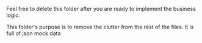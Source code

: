 Feel free to delete this folder after you are ready to implement the business logic.


This folder's purpose is to remove the clutter from the rest of the files.
It is full of json mock data